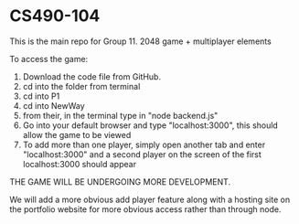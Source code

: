 # CS490-104

This is the main repo for Group 11. 2048 game + multiplayer elements 


To access the game:

1. Download the code file from GitHub.
2. cd into the folder from terminal
3. cd into P1
4. cd into NewWay
5. from their, in the terminal type in "node backend.js"
6. Go into your default browser and type "localhost:3000", this should allow the game to be viewed
7. To add more than one player, simply open another tab and enter "localhost:3000" and a second player on the screen of the first localhost:3000 should appear


THE GAME WILL BE UNDERGOING MORE DEVELOPMENT.

We will add a more obvious add player feature along with a hosting site on the portfolio website for more obvious access rather than through node. 
